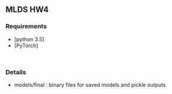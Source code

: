 ## MLDS HW4

### Requirements
 - [python 3.5]
 - [PyTorch]

<br>

### Details
- models/final : binary files for saved models and pickle outputs

